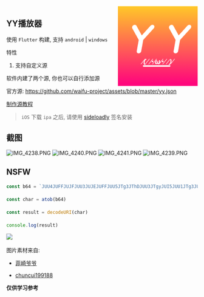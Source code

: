 <img src="design/logo.png" align="right" width="210">


## YY播放器

使用 `Flutter` 构建, 支持 `android` | `windows`

特性

1. 支持自定义源

软件内建了两个源, 你也可以自行添加源

官方源: https://github.com/waifu-project/assets/blob/master/yy.json

[制作源教程](docs/源制作.md)

> `iOS` 下载 `ipa` 之后, 请使用 [sideloadly](https://sideloadly.io/) 签名安装

## 截图

![IMG_4238.PNG](https://s2.loli.net/2022/03/01/zj3GFRc8xOQqEKt.png)
![IMG_4240.PNG](https://s2.loli.net/2022/03/01/HhQDaNyOAm42e9x.png)
![IMG_4241.PNG](https://s2.loli.net/2022/03/01/Sytfxuc9gTN4Bjb.png)
![IMG_4239.PNG](https://s2.loli.net/2022/03/01/f7wMCXJnOArqBuy.png)

## NSFW

```js
const b64 = `JUU4JUFFJUJFJUU3JUJEJUFFJUU5JTg3JThDJUU3JTgyJUI5JUU1JTg3JUJCQCVFOSU5OSU4OCVFNSVBNCVBNyVFNSVBNCVBNyVFNSU5MyVBNiVFNCVCQSU4NiVFNSU4RCU4MSVFNiVBQyVBMSwlRTclODQlQjYlRTUlOTAlOEUlRTclQUQlOTQlRTklQTIlOTglRTQlQjklOEIlRTUlOTAlOEUlRTUlQjAlQjElRTUlOEYlQUYlRTUlQkMlODAlRTUlOTAlQUY=`

const char = atob(b64)

const result = decodeURI(char)

console.log(result)
```

![](https://cdn.jsdelivr.net/gh/waifu-project/assets/screenshots/open_nsfw.gif)

图片素材来自:

- [菲崎爷爷](https://www.iconfont.cn/illustrations/detail?spm=a313x.7781069.1998910419.d9df05512&cid=36701)

- [chuncui199188](https://www.iconfont.cn/illustrations/detail?spm=a313x.7781069.1998910419.d9df05512&cid=24522)


**仅供学习参考**